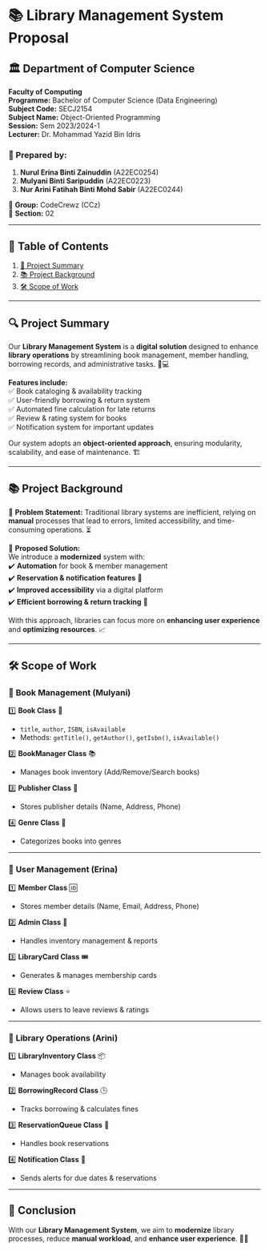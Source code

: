 # 📚 Library Management System Proposal

## 🏛 Department of Computer Science  
**Faculty of Computing**  
**Programme:** Bachelor of Computer Science (Data Engineering)  
**Subject Code:** SECJ2154  
**Subject Name:** Object-Oriented Programming  
**Session:** Sem 2023/2024-1  
**Lecturer:** Dr. Mohammad Yazid Bin Idris  

### 👥 Prepared by:
1. **Nurul Erina Binti Zainuddin** (A22EC0254)  
2. **Mulyani Binti Saripuddin** (A22EC0223)  
3. **Nur Arini Fatihah Binti Mohd Sabir** (A22EC0244)  

📝 **Group:** CodeCrewz (CCz)  
🚀 **Section:** 02  

---

## 📖 Table of Contents  
1. [📜 Project Summary](#project-summary)  
2. [📚 Project Background](#project-background)  
3. [🛠 Scope of Work](#scope-of-work)  

---

## 🔍 Project Summary  
Our **Library Management System** is a **digital solution** designed to enhance **library operations** by streamlining book management, member handling, borrowing records, and administrative tasks. 📖💻  

**Features include:**  
✅ Book cataloging & availability tracking  
✅ User-friendly borrowing & return system  
✅ Automated fine calculation for late returns  
✅ Review & rating system for books  
✅ Notification system for important updates  

Our system adopts an **object-oriented approach**, ensuring modularity, scalability, and ease of maintenance. 🏗️  

---

## 📚 Project Background  
🔸 **Problem Statement:** Traditional library systems are inefficient, relying on **manual** processes that lead to errors, limited accessibility, and time-consuming operations. ⏳  

🔹 **Proposed Solution:**  
We introduce a **modernized** system with:  
✔️ **Automation** for book & member management  
✔️ **Reservation & notification features** 📩  
✔️ **Improved accessibility** via a digital platform  
✔️ **Efficient borrowing & return tracking** 🔄  

With this approach, libraries can focus more on **enhancing user experience** and **optimizing resources**. 📈  

---

## 🛠 Scope of Work  

### 📑 **Book Management (Mulyani)**  
1️⃣ **Book Class** 📕  
   - `title`, `author`, `ISBN`, `isAvailable`  
   - Methods: `getTitle()`, `getAuthor()`, `getIsbn()`, `isAvailable()`  

2️⃣ **BookManager Class** 📚  
   - Manages book inventory (Add/Remove/Search books)  

3️⃣ **Publisher Class** 🏢  
   - Stores publisher details (Name, Address, Phone)  

4️⃣ **Genre Class** 🔖  
   - Categorizes books into genres  

---

### 👤 **User Management (Erina)**  
1️⃣ **Member Class** 🆔  
   - Stores member details (Name, Email, Address, Phone)  

2️⃣ **Admin Class** 🔑  
   - Handles inventory management & reports  

3️⃣ **LibraryCard Class** 🎟️  
   - Generates & manages membership cards  

4️⃣ **Review Class** ⭐  
   - Allows users to leave reviews & ratings  

---

### 🔄 **Library Operations (Arini)**  
1️⃣ **LibraryInventory Class** 📦  
   - Manages book availability  

2️⃣ **BorrowingRecord Class** 🕒  
   - Tracks borrowing & calculates fines  

3️⃣ **ReservationQueue Class** 📌  
   - Handles book reservations  

4️⃣ **Notification Class** 📢  
   - Sends alerts for due dates & reservations  

---

## 🎯 Conclusion  
With our **Library Management System**, we aim to **modernize** library processes, reduce **manual workload**, and **enhance user experience**. 🚀📖  


